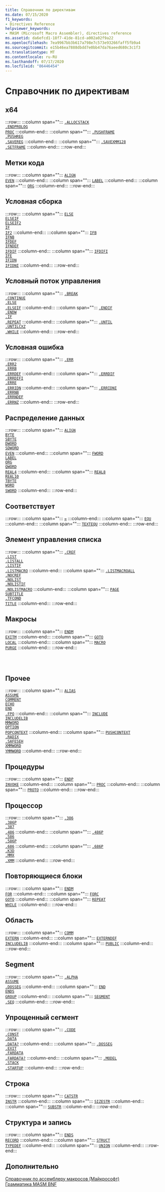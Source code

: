 ```yaml
---
title: Справочник по директивам
ms.date: 07/15/2020
f1_keywords:
- Directives Reference
helpviewer_keywords:
- MASM (Microsoft Macro Assembler), directives reference
ms.assetid: da6efcd1-18f7-41de-81cd-a002a02f9a22
ms.openlocfilehash: 7ea9967bb3b617a798e7c573e93266faff5fb9a4
ms.sourcegitcommit: e15b46ea7888dbdd7e0bb47da76aeed680c3c1f3
ms.translationtype: MT
ms.contentlocale: ru-RU
ms.lasthandoff: 07/17/2020
ms.locfileid: "86446454"
---
```

# <a name="directives-reference"></a>Справочник по директивам

## <a name="x64"></a>x64

:::row:::
   :::column span="":::
      [`.ALLOCSTACK`](dot-allocstack.md)<br/>[`.ENDPROLOG`](dot-endprolog.md)<br/>[`PROC`](proc.md)
   :::column-end:::
   :::column span="":::
      [`.PUSHFRAME`](dot-pushframe.md)<br/>[`.PUSHREG`](dot-pushreg.md)<br/>[`.SAVEREG`](dot-savereg.md)
   :::column-end:::
   :::column span="":::
      [`.SAVEXMM128`](dot-savexmm128.md)<br/>[`.SETFRAME`](dot-setframe.md)
   :::column-end:::
:::row-end:::

## <a name="code-labels"></a>Метки кода

:::row:::
   :::column span="":::
      [`ALIGN`](align-masm.md)<br/>[`EVEN`](even.md)
   :::column-end:::
   :::column span="":::
      [`LABEL`](label-masm.md)
   :::column-end:::
   :::column span="":::
      [`ORG`](org.md)
   :::column-end:::
:::row-end:::

## <a name="conditional-assembly"></a>Условная сборка

:::row:::
   :::column span="":::
      [`ELSE`](else-masm.md)<br/>[`ELSEIF`](elseif-masm.md)<br/>[`ELSEIF2`](elseif2.md)<br/>[`IF`](if-masm.md)<br/>[`IF2`](if2.md)
   :::column-end:::
   :::column span="":::
      [`IFB`](ifb.md)<br/>[`IFNB`](ifnb.md)<br/>[`IFDEF`](ifdef.md)<br/>[`IFNDEF`](ifndef.md)<br/>[`IFDIF`](ifdif.md)
   :::column-end:::
   :::column span="":::
      [`IFDIFI`](ifdif.md)<br/>[`IFE`](ife.md)<br/>[`IFIDN`](ifidn.md)<br/>[`IFIDNI`](ifidn.md)
   :::column-end:::
:::row-end:::

## <a name="conditional-control-flow"></a>Условный поток управления

:::row:::
   :::column span="":::
      [`.BREAK`](dot-break.md)<br/>[`.CONTINUE`](dot-continue.md)<br/>[`.ELSE`](dot-else.md)<br/>[`.ELSEIF`](dot-if.md)
   :::column-end:::
   :::column span="":::
      [`.ENDIF`](dot-endif.md)<br/>[`.ENDW`](dot-endw.md)<br/>[`.IF`](dot-if.md)<br/>[`.REPEAT`](dot-repeat.md)
   :::column-end:::
   :::column span="":::
      [`.UNTIL`](dot-until.md)<br/>[`.UNTILCXZ`](dot-untilcxz.md)<br/>[`.WHILE`](dot-while.md)
   :::column-end:::
:::row-end:::

## <a name="conditional-error"></a>Условная ошибка

:::row:::
   :::column span="":::
      [`.ERR`](dot-err.md)<br/>[`.ERR2`](dot-err2.md)<br/>[`.ERRB`](dot-errb.md)<br/>[`.ERRDEF`](dot-errdef.md)
   :::column-end:::
   :::column span="":::
      [`.ERRDIF`](dot-errdif.md)<br/>[`.ERRDIFI`](dot-errdif.md)<br/>[`.ERRE`](dot-erre.md)<br/>[`.ERRIDN`](dot-erridn.md)
   :::column-end:::
   :::column span="":::
      [`.ERRIDNI`](dot-erridn.md)<br/>[`.ERRNB`](dot-errnb.md)<br/>[`.ERRNDEF`](dot-errndef.md)<br/>[`.ERRNZ`](dot-errnz.md)
   :::column-end:::
:::row-end:::

## <a name="data-allocation"></a>Распределение данных

:::row:::
   :::column span="":::
      [`ALIGN`](align-masm.md)<br/>[`BYTE`](byte-masm.md)<br/>[`SBYTE`](sbyte-masm.md)<br/>[`DWORD`](dword.md)<br/>[`SDWORD`](sdword.md)<br/>[`EVEN`](even.md)
   :::column-end:::
   :::column span="":::
      [`FWORD`](fword.md)<br/>[`LABEL`](label-masm.md)<br/>[`ORG`](org.md)<br/>[`QWORD`](qword.md)<br/>[`REAL4`](real4.md)
   :::column-end:::
   :::column span="":::
      [`REAL8`](real8.md)<br/>[`REAL10`](real10.md)<br/>[`TBYTE`](tbyte.md)<br/>[`WORD`](word.md)<br/>[`SWORD`](sword.md)
   :::column-end:::
:::row-end:::

## <a name="equates"></a>Соответствует

:::row:::
   :::column span="":::
      [`=`](equal.md)
   :::column-end:::
   :::column span="":::
      [`EQU`](equ.md)
   :::column-end:::
   :::column span="":::
      [`TEXTEQU`](textequ.md)
   :::column-end:::
:::row-end:::

## <a name="listing-control"></a>Элемент управления списка

:::row:::
   :::column span="":::
      [`.CREF`](dot-cref.md)<br/>[`.LIST`](dot-list.md)<br/>[`.LISTALL`](dot-listall.md)<br/>[`.LISTIF`](dot-listif.md)<br/>[`.LISTMACRO`](dot-listmacro.md)
   :::column-end:::
   :::column span="":::
      [`.LISTMACROALL`](dot-listmacroall.md)<br/>[`.NOCREF`](dot-nocref.md)<br/>[`.NOLIST`](dot-nolist.md)<br/>[`.NOLISTIF`](dot-nolistif.md)<br/>[`.NOLISTMACRO`](dot-nolistmacro.md)
   :::column-end:::
   :::column span="":::
      [`PAGE`](page.md)<br/>[`SUBTITLE`](subtitle.md)<br/>[`.TFCOND`](dot-tfcond.md)<br/>[`TITLE`](title.md)
   :::column-end:::
:::row-end:::

## <a name="macros"></a>Макросы

:::row:::
   :::column span="":::
      [`ENDM`](endm.md)<br/>[`EXITM`](exitm.md)
   :::column-end:::
   :::column span="":::
      [`GOTO`](goto-masm.md)<br/>[`LOCAL`](local-masm.md)
   :::column-end:::
   :::column span="":::
      [`MACRO`](macro.md)<br/>[`PURGE`](purge.md)
   :::column-end:::
:::row-end:::

<br/><br/>

## <a name="miscellaneous"></a>Прочее

:::row:::
   :::column span="":::
      [`ALIAS`](alias-masm.md)<br/>[`ASSUME`](assume.md)<br/>[`COMMENT`](comment-masm.md)<br/>[`ECHO`](echo.md)<br/>[`END`](end-masm.md)<br/>[`.FPO`](dot-fpo.md)
   :::column-end:::
   :::column span="":::
      [`INCLUDE`](include-masm.md)<br/>[`INCLUDELIB`](includelib-masm.md)<br/>[`MMWORD`](mmword.md)<br/>[`OPTION`](option-masm.md)<br/>[`POPCONTEXT`](popcontext.md)
   :::column-end:::
   :::column span="":::
      [`PUSHCONTEXT`](pushcontext.md)<br/>[`.RADIX`](dot-radix.md)<br/>[`.SAFESEH`](dot-safeseh.md)<br/>[`XMMWORD`](xmmword.md)<br/>[`YMMWORD`](ymmword.md)
   :::column-end:::
:::row-end:::

## <a name="procedures"></a>Процедуры

:::row:::
   :::column span="":::
      [`ENDP`](endp.md)<br/>[`INVOKE`](invoke.md)
   :::column-end:::
   :::column span="":::
      [`PROC`](proc.md)
   :::column-end:::
   :::column span="":::
      [`PROTO`](proto.md)
   :::column-end:::
:::row-end:::

## <a name="processor"></a>Процессор

:::row:::
   :::column span="":::
      [`.386`](dot-386.md)<br/>[`.386P`](dot-386p.md)<br/>[`.387`](dot-387.md)<br/>[`.486`](dot-486.md)
   :::column-end:::
   :::column span="":::
      [`.486P`](dot-486p.md)<br/>[`.586`](dot-586.md)<br/>[`.586P`](dot-586p.md)<br/>[`.686`](dot-686.md)
   :::column-end:::
   :::column span="":::
      [`.686P`](dot-686p.md)<br/>[`.K3D`](dot-k3d.md)<br/>[`.MMX`](dot-mmx.md)<br/>[`.XMM`](dot-xmm.md)
   :::column-end:::
:::row-end:::

## <a name="repeat-blocks"></a>Повторяющиеся блоки

:::row:::
   :::column span="":::
      [`ENDM`](endm.md)<br/>[`FOR`](for-masm.md)
   :::column-end:::
   :::column span="":::
      [`FORC`](forc.md)<br/>[`GOTO`](goto-masm.md)
   :::column-end:::
   :::column span="":::
      [`REPEAT`](repeat.md)<br/>[`WHILE`](while-masm.md)
   :::column-end:::
:::row-end:::

## <a name="scope"></a>Область

:::row:::
   :::column span="":::
      [`COMM`](comm.md)<br/>[`EXTERN`](extern-masm.md)
   :::column-end:::
   :::column span="":::
      [`EXTERNDEF`](externdef.md)<br/>[`INCLUDELIB`](includelib-masm.md)
   :::column-end:::
   :::column span="":::
      [`PUBLIC`](public-masm.md)
   :::column-end:::
:::row-end:::

## <a name="segment"></a>Segment

:::row:::
   :::column span="":::
      [`.ALPHA`](dot-alpha.md)<br/>[`ASSUME`](assume.md)<br/>[`.DOSSEG`](dot-dosseg.md)
   :::column-end:::
   :::column span="":::
      [`END`](end-masm.md)<br/>[`ENDS`](ends-masm.md)<br/>[`GROUP`](group.md)
   :::column-end:::
   :::column span="":::
      [`SEGMENT`](segment.md)<br/>[`.SEQ`](dot-seq.md)
   :::column-end:::
:::row-end:::

## <a name="simplified-segment"></a>Упрощенный сегмент

:::row:::
   :::column span="":::
      [`.CODE`](dot-code.md)<br/>[`.CONST`](dot-const.md)<br/>[`.DATA`](dot-data.md)<br/>[`.DATA?`](dot-data-q.md)
   :::column-end:::
   :::column span="":::
      [`.DOSSEG`](dot-dosseg.md)<br/>[`.EXIT`](dot-exit.md)<br/>[`.FARDATA`](dot-fardata.md)<br/>[`.FARDATA?`](dot-fardata-q.md)
   :::column-end:::
   :::column span="":::
      [`.MODEL`](dot-model.md)<br/>[`.STACK`](dot-stack.md)<br/>[`.STARTUP`](dot-startup.md)
   :::column-end:::
:::row-end:::

## <a name="string"></a>Строка

:::row:::
   :::column span="":::
      [`CATSTR`](catstr.md)<br/>[`INSTR`](instr.md)
   :::column-end:::
   :::column span="":::
      [`SIZESTR`](sizestr.md)
   :::column-end:::
   :::column span="":::
      [`SUBSTR`](substr.md)
   :::column-end:::
:::row-end:::

## <a name="structure-and-record"></a>Структура и запись

:::row:::
   :::column span="":::
      [`ENDS`](ends-masm.md)<br/>[`RECORD`](record-masm.md)
   :::column-end:::
   :::column span="":::
      [`STRUCT`](struct-masm.md)<br/>[`TYPEDEF`](typedef-masm.md)
   :::column-end:::
   :::column span="":::
      [`UNION`](union.md)
   :::column-end:::
:::row-end:::

## <a name="see-also"></a>Дополнительно

[Справочник по ассемблеру макросов (Майкрософт)](microsoft-macro-assembler-reference.md)\
[Грамматика MASM BNF](masm-bnf-grammar.md)

